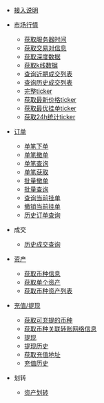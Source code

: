 <!-- docs/_sidebar -->

* [接入说明](/zh-cn/README)

* [市场行情]()
    * [获取服务器时间](/zh-cn/spot/market/public_time)
    * [获取交易对信息](/zh-cn/spot/market/public_symbol)
    * [获取深度数据](/zh-cn/spot/market/public_depth)
    * [获取k线数据](/zh-cn/spot/market/public_kline)
    * [查询近期成交列表](/zh-cn/spot/market/public_trade_recent)
    * [查询历史成交列表](/zh-cn/spot/market/public_trade_history)
    * [完整ticker](/zh-cn/spot/market/public_ticker)
    * [获取最新价格ticker](/zh-cn/spot/market/public_ticker_price)
    * [获取最优挂单ticker](/zh-cn/spot/market/public_ticker_books)
    * [获取24h统计ticker](/zh-cn/spot/market/public_ticker_24h)

* [订单]()
    * [单笔下单](/zh-cn/spot/order/order_create)
    * [单笔撤单](/zh-cn/spot/order/order_delete)
    * [单笔查询](/zh-cn/spot/order/order_get)
    * [单笔获取](/zh-cn/spot/order/order_get_path)
    * [批量撤单](/zh-cn/spot/order/batch-order_delete)
    * [批量查询](/zh-cn/spot/order/batch-order_get)
    * [查询当前挂单](/zh-cn/spot/order/open-order_get)
    * [撤销当前挂单](/zh-cn/spot/order/open-order_delete)
    * [历史订单查询](/zh-cn/spot/order/history-order)


* 成交
    * [历史成交查询](/zh-cn/spot/trade/trade)


* [资产]()
    * [获取币种信息](/zh-cn/spot/asset/public_currencies)
    * [获取单个资产](/zh-cn/spot/asset/balance)
    * [获取币种资产列表](/zh-cn/spot/asset/balances)


* [充值/提现]()
    * [获取可充提的币种](/zh-cn/spot/wallet/support_currency)
    * [获取币种关联转账网络信息](/zh-cn/spot/asset/public_currencies)
    * [提现](/zh-cn/spot/wallet/withdraw)
    * [提现历史](/zh-cn/spot/wallet/withdraw_history)
    * [获取充值地址](/zh-cn/spot/wallet/deposit_address)
    * [充值历史](/zh-cn/spot/wallet/deposit_history)

* 划转
  * [资产划转](/zh-cn/spot/transfer/balance_transfer)












&nbsp;